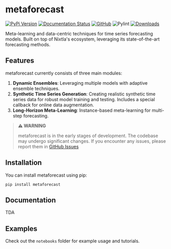 # metaforecast

[![PyPi Version](https://img.shields.io/pypi/v/metaforecast)](https://pypi.org/project/metaforecast/)
[![Documentation Status](https://readthedocs.org/projects/metaforecast/badge/?version=latest)](https://metaforecast.readthedocs.io/en/latest/?badge=latest)
[![GitHub](https://img.shields.io/github/stars/vcerqueira/metaforecast?style=social)](https://github.com/vcerqueira/metaforecast)
![Pylint](https://img.shields.io/endpoint?url=https://gist.githubusercontent.com/vcerqueira/7ad63bc9902a43eb21993a755006f5de/raw/pylint-badge.json)
[![Downloads](https://static.pepy.tech/badge/metaforecast)](https://pepy.tech/project/metaforecast)

Meta-learning and data-centric techniques for time series forecasting models. 
Built on top of Nixtla's ecosystem, leveraging its state-of-the-art forecasting methods.

## Features

metaforecast currently consists of three main modules:

1. **Dynamic Ensembles**: Leveraging multiple models with adaptive ensemble techniques.
2. **Synthetic Time Series Generation**: Creating realistic synthetic time series data for robust model training and testing. 
Includes a special callback for online data augmentation.
3. **Long-Horizon Meta-Learning**: Instance-based meta-learning for multi-step forecasting.

> **⚠️ WARNING**
>
> metaforecast is in the early stages of development. 
> The codebase may undergo significant changes. 
> If you encounter any issues, please report
> them in [GitHub Issues](https://github.com/vcerqueira/metaforecast/issues)

## Installation

You can install metaforecast using pip:

```
pip install metaforecast
```

## Documentation

TDA

## Examples

Check out the `notebooks` folder for example usage and tutorials. 
